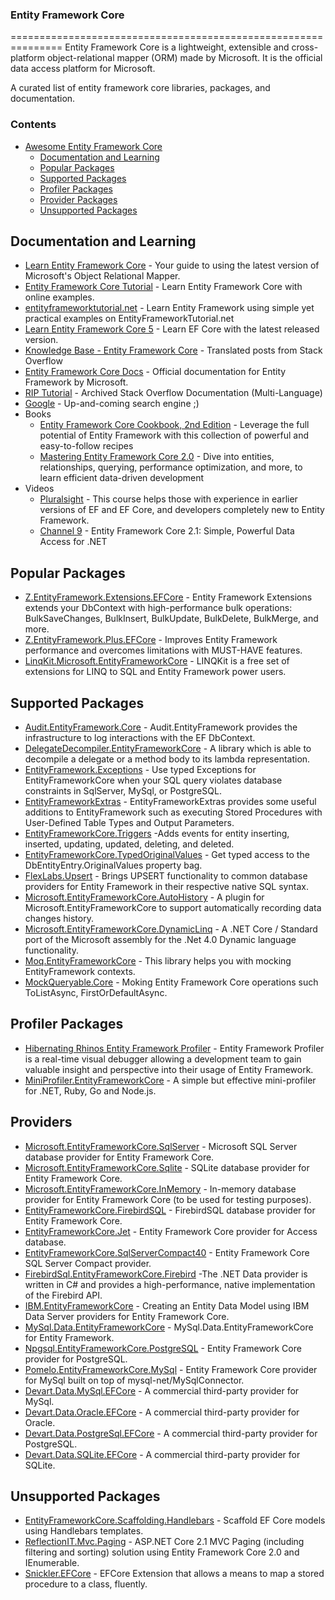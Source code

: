 ### Entity Framework Core
=============================================================== 
Entity Framework Core is a lightweight, extensible and cross-platform object-relational mapper (ORM) made by Microsoft. It is the official data access platform for Microsoft.

A curated list of  entity framework core libraries, packages, and documentation.
  

### [](#contents)Contents

*   [Awesome Entity Framework Core](#awesome-entity-framework-core)
    *   [Documentation and Learning](#documentation-and-learning)
    *   [Popular Packages](#popular-packages)
    *   [Supported Packages](#supported-packages)
    *   [Profiler Packages](#profiler-packages)
    *   [Provider Packages](#provider-packages)
    *   [Unsupported Packages](#supported-packages)

[](#documentation-and-learning)Documentation and Learning
---------------------------------------------------------

*   [Learn Entity Framework Core](https://www.learnentityframeworkcore.com/) \- Your guide to using the latest version of Microsoft's Object Relational Mapper.
*   [Entity Framework Core Tutorial](https://entityframeworkcore.com/) - Learn Entity Framework Core with online examples.
*   [entityframeworktutorial.net](http://www.entityframeworktutorial.net/efcore/entity-framework-core.aspx) - Learn Entity Framework using simple yet practical examples on EntityFrameworkTutorial.net
*   [Learn Entity Framework Core 5](https://learnentityframeworkcore5.com/) - Learn EF Core with the latest released version.
*   [Knowledge Base - Entity Framework Core](https://entityframeworkcore.com/knowledge-base) - Translated posts from Stack Overflow
*   [Entity Framework Core Docs](https://docs.microsoft.com/en-us/ef/core/) - Official documentation for Entity Framework by Microsoft.
*   [RIP Tutorial](https://riptutorial.com/entity-framework-core) - Archived Stack Overflow Documentation (Multi-Language)
*   [Google](http://www.letmegooglethat.com/?q=Entity+Framework+Core) - Up-and-coming search engine ;)
*   Books
    *   [Entity Framework Core Cookbook, 2nd Edition](http://shop.oreilly.com/product/9781785883309.do) - Leverage the full potential of Entity Framework with this collection of powerful and easy-to-follow recipes
    *   [Mastering Entity Framework Core 2.0](http://shop.oreilly.com/product/9781788294133.do) - Dive into entities, relationships, querying, performance optimization, and more, to learn efficient data-driven development
*   Videos
    *   [Pluralsight](https://www.pluralsight.com/courses/entity-framework-core-2-getting-started) - This course helps those with experience in earlier versions of EF and EF Core, and developers completely new to Entity Framework.
    *   [Channel 9](https://channel9.msdn.com/Events/Build/2018/BRK2144) - Entity Framework Core 2.1: Simple, Powerful Data Access for .NET

[](#popular-packages)Popular Packages
-------------------------------------

*   [Z.EntityFramework.Extensions.EFCore](https://entityframework-extensions.net/) - Entity Framework Extensions extends your DbContext with high-performance bulk operations: BulkSaveChanges, BulkInsert, BulkUpdate, BulkDelete, BulkMerge, and more.
*   [Z.EntityFramework.Plus.EFCore](https://entityframework-plus.net/) - Improves Entity Framework performance and overcomes limitations with MUST-HAVE features.
*   [LinqKit.Microsoft.EntityFrameworkCore](https://github.com/scottksmith95/LINQKit) - LINQKit is a free set of extensions for LINQ to SQL and Entity Framework power users.

[](#supported-packages)Supported Packages
-----------------------------------------

*   [Audit.EntityFramework.Core](https://github.com/thepirat000/Audit.NET/tree/master/src/Audit.EntityFramework) - Audit.EntityFramework provides the infrastructure to log interactions with the EF DbContext.
*   [DelegateDecompiler.EntityFrameworkCore](https://github.com/hazzik/DelegateDecompiler) - A library which is able to decompile a delegate or a method body to its lambda representation.
*   [EntityFramework.Exceptions](https://github.com/Giorgi/EntityFramework.Exceptions) - Use typed Exceptions for EntityFrameworkCore when your SQL query violates database constraints in SqlServer, MySql, or PostgreSQL.
*   [EntityFrameworkExtras](https://github.com/zzzprojects/EntityFrameworkExtras) - EntityFrameworkExtras provides some useful additions to EntityFramework such as executing Stored Procedures with User-Defined Table Types and Output Parameters.
*   [EntityFrameworkCore.Triggers](https://github.com/NickStrupat/EntityFramework.Triggers) -Adds events for entity inserting, inserted, updating, updated, deleting, and deleted.
*   [EntityFrameworkCore.TypedOriginalValues](https://github.com/NickStrupat/EntityFramework.TypedOriginalValues) - Get typed access to the DbEntityEntry.OriginalValues property bag.
*   [FlexLabs.Upsert](https://github.com/artiomchi/FlexLabs.Upsert) - Brings UPSERT functionality to common database providers for Entity Framework in their respective native SQL syntax.
*   [Microsoft.EntityFrameworkCore.AutoHistory](https://github.com/arch/AutoHistory) - A plugin for Microsoft.EntityFrameworkCore to support automatically recording data changes history.
*   [Microsoft.EntityFrameworkCore.DynamicLinq](https://github.com/StefH/System.Linq.Dynamic.Core) - A .NET Core / Standard port of the Microsoft assembly for the .Net 4.0 Dynamic language functionality.
*   [Moq.EntityFrameworkCore](https://github.com/MichalJankowskii/Moq.EntityFrameworkCore) - This library helps you with mocking EntityFramework contexts.
*   [MockQueryable.Core](https://github.com/romantitov/MockQueryable) - Moking Entity Framework Core operations such ToListAsync, FirstOrDefaultAsync.

[](#profiler-packages)Profiler Packages
---------------------------------------

*   [Hibernating Rhinos Entity Framework Profiler](https://www.hibernatingrhinos.com/products/EFProf) - Entity Framework Profiler is a real-time visual debugger allowing a development team to gain valuable insight and perspective into their usage of Entity Framework.
*   [MiniProfiler.EntityFrameworkCore](https://miniprofiler.com) - A simple but effective mini-profiler for .NET, Ruby, Go and Node.js.

[](#providers)Providers
-----------------------

*   [Microsoft.EntityFrameworkCore.SqlServer](https://www.nuget.org/packages/Microsoft.EntityFrameworkCore.SqlServer/) - Microsoft SQL Server database provider for Entity Framework Core.
*   [Microsoft.EntityFrameworkCore.Sqlite](https://www.nuget.org/packages/Microsoft.EntityFrameworkCore.Sqlite/) - SQLite database provider for Entity Framework Core.
*   [Microsoft.EntityFrameworkCore.InMemory](https://www.nuget.org/packages/Microsoft.EntityFrameworkCore.InMemory/) - In-memory database provider for Entity Framework Core (to be used for testing purposes).
*   [EntityFrameworkCore.FirebirdSQL](https://github.com/ralmsdeveloper/EntityFrameworkCore.FirebirdSQL) - FirebirdSQL database provider for Entity Framework Core.
*   [EntityFrameworkCore.Jet](https://github.com/bubibubi/EntityFrameworkCore.Jet) - Entity Framework Core provider for Access database.
*   [EntityFrameworkCore.SqlServerCompact40](https://github.com/ErikEJ/EntityFramework.SqlServerCompact) - Entity Framework Core SQL Server Compact provider.
*   [FirebirdSql.EntityFrameworkCore.Firebird](https://www.nuget.org/packages/FirebirdSql.EntityFrameworkCore.Firebird/) -The .NET Data provider is written in C# and provides a high-performance, native implementation of the Firebird API.
*   [IBM.EntityFrameworkCore](https://www.nuget.org/packages/IBM.EntityFrameworkCore) - Creating an Entity Data Model using IBM Data Server providers for Entity Framework Core.
*   [MySql.Data.EntityFrameworkCore](https://www.nuget.org/packages/MySql.Data.EntityFrameworkCore) - MySql.Data.EntityFrameworkCore for Entity Framework.
*   [Npgsql.EntityFrameworkCore.PostgreSQL](https://github.com/npgsql/Npgsql.EntityFrameworkCore.PostgreSQL) - Entity Framework Core provider for PostgreSQL.
*   [Pomelo.EntityFrameworkCore.MySql](https://github.com/PomeloFoundation/Pomelo.EntityFrameworkCore.MySql) - Entity Framework Core provider for MySql built on top of mysql-net/MySqlConnector.
*   [Devart.Data.MySql.EFCore](https://www.nuget.org/packages/Devart.Data.MySql.EFCore/) - A commercial third-party provider for MySql.
*   [Devart.Data.Oracle.EFCore](https://www.nuget.org/packages/Devart.Data.Oracle.EFCore/) - A commercial third-party provider for Oracle.
*   [Devart.Data.PostgreSql.EFCore](https://www.nuget.org/packages/Devart.Data.PostgreSql.EFCore/) - A commercial third-party provider for PostgreSQL.
*   [Devart.Data.SQLite.EFCore](https://www.nuget.org/packages/Devart.Data.SQLite.EFCore/) - A commercial third-party provider for SQLite.

[](#unsupported-packages)Unsupported Packages
---------------------------------------------

*   [EntityFrameworkCore.Scaffolding.Handlebars](https://github.com/TrackableEntities/EntityFrameworkCore.Scaffolding.Handlebars) - Scaffold EF Core models using Handlebars templates.
*   [ReflectionIT.Mvc.Paging](https://github.com/sonnemaf/ReflectionIT.Mvc.Paging) - ASP.NET Core 2.1 MVC Paging (including filtering and sorting) solution using Entity Framework Core 2.0 and IEnumerable.
*   [Snickler.EFCore](https://github.com/snickler/EFCore-FluentStoredProcedure) - EFCore Extension that allows a means to map a stored procedure to a class, fluently.
 